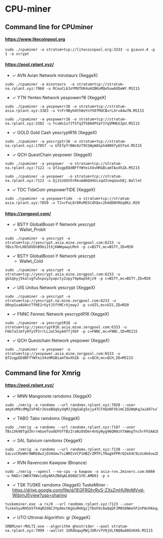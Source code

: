 CPU-miner
==============
## Command line for CPUminer

#### https://www.litecoinpool.org
```
sudo ./cpuminer -o stratum+tcp://litecoinpool.org:3333 -u giauvn.4 -p 1 -a scrypt
```

#### https://pool.rplant.xyz/
  * ✓ AVN Avian Network minotaurx (XeggeX)
```
sudo ./cpuminer -a minotaurx  -o stratum+tcp://stratum-na.rplant.xyz:7068 -u RCeuCL6JoYMUTUK4uH2BKuMQe5uw6XDeWY.MSI15
```
  * ✓ YTN Yenten Network yespowerr16 (XeggeX)
```
sudo ./cpuminer -a yespowerr16 -o stratum+tcp://stratum-asia.rplant.xyz:3383 -u YcFr9Byhdth8eYnYV8fMdCBvrLXrvA4w7N.MSI15
```
```
sudo ./cpuminer -a yespowerr16 -o stratum+tcp://stratum-na.rplant.xyz:3382 -u YcuHx1v7JTSfq3TS8A4PVaY1YqVMHbS3pU.MSI15
```
  * ✓ GOLD Gold Cash yescryptR16 (XeggeX)
```
sudo ./cpuminer -a yescryptr16 -o stratum+tcp://stratum-na.rplant.xyz:17057 -u GfEfpTrBWs9zT9CGWyWASph48N97y6STed.MSI15
```
  * ✓ QCH QuestChain yespower (XeggeX)
```
sudo ./cpuminer -a yespower  -o stratum+tcp://stratum-na.rplant.xyz:7122 -u Qf2ugpEDdBFfYWYeiX4sHRGBiamTAxXhZA.MSI15
```
```
sudo ./cpuminer -a yespower  -o stratum+tcp://stratum-na.rplant.xyz:7122 -u Qj1SzUGV5rRkumAbQ44Uczqd3cmqGaxb8j.Wallet
```
  * ✓ TDC TideCoin yespowerTIDE (XeggeX)
```
sudo ./cpuminer -a yespowertide  -o stratum+tcp://stratum-asia.rplant.xyz:7059 -u TJvrFuL8rDRvRESCdhQxc2kHdDNYRGq8Kz.M20
```
#### https://zergpool.com/
  * ✓ BSTY GlobalBoost-Y Network yescrypt
     * Wallet_Probit
```
sudo ./cpuminer -a yescrypt -o stratum+tcp://yescrypt.asia.mine.zergpool.com:6233 -u YBxs7DrLHb58VDnB9bi1tXjKWWqawyLMvh -p c=BSTY,mc=BSTY,ID=M20
```
  * ✓ BSTY GlobalBoost-Y Network yescrypt
     * Wallet_Cold
```
sudo ./cpuminer -a yescrypt -o stratum+tcp://yescrypt.asia.mine.zergpool.com:6233 -u gb1qkyj5kalxgfu5spsy2yapcty2xpy74p6wp56jz9 -p c=BSTY,mc=BSTY,ID=M20
```
  * ✓ UIS Unitus Network yescrypt (XeggeX)
```
sudo ./cpuminer -a yescrypt -o stratum+tcp://yescrypt.na.mine.zergpool.com:6233 -u URnpSzaAUAntTfHE2rUytJSftMCrXjewyJ -p c=UIS,mc=UIS,ID=M20
```
  * ✓ FNNC Fennec Network yescryptR16 (XeggeX)
```
sudo ./cpuminer -a yescryptR16 -o stratum+tcp://yescryptR16.asia.mine.zergpool.com:6333 -u Fmb7a3Jmfy9TytP2rrLLJaC5GyA4TfjhbF -p c=FNNC,mc=FNNC,ID=MSI15
```
  * ✓ QCH Questchain Network yespower (XeggeX)
```
sudo ./cpuminer -a yespower -o stratum+tcp://yespower.asia.mine.zergpool.com:6533 -u Qf2ugpEDdBFfYWYeiX4sHRGBiamTAxXhZA -p c=QCH,mc=QCH,ID=MSI15
```
 
## Command line for Xmrig

#### https://pool.rplant.xyz/
  * ✓ MNN Mangonote ramdomx (XeggeX)
```
sudo ./xmrig -a randomx --url randomx.rplant.xyz:7020 --user amyKzM9cdMgZsP4Er2UxeBQqkydqMJjUgGaEg5ojy4TCFXQxNFVk1mC2Q2WqKqJaiA97svTwocE4T91K6HSocwoi8vQhPNjhGg.MSI15
```
  * ✓ TABO Tabo ramdomx (XeggeX)
```
sudo ./xmrig -a randomx --url randomx.rplant.xyz:7107 --user TBs1Xk98Tgd3hrrmGoeToo8EFUffBzZraNz8VDmr4nGyNyg96QN9zV7AWogTnchrFhSAA2B3wZZQoTihEqdGy3MS8dD1iriPZL.MSI15
```
  * ✓ SAL Salvium ramdomx (XeggeX)
```
sudo ./xmrig -a randomx --url randomx.rplant.xyz:7130 --user SaLvsCMzWHr9WRb8w2jEU4Gmu7siNMZsVCP1HBZrZMTFLTHagkPPRrQ2eX4C9LUsAk6vw2DnJm3sUcU84KLwx4RmBAgk4GULdyV.MSI15
```
  * ✓ RVN Ravencoin Kawpow (Binance)
```
sudo ./xmrig --opencl --no-cpu -a kawpow -o asia-rvn.2miners.com:6060 -u RADcrJWKX78WvioQyAKhZNdqAL8Q8QCSYD.AMD01 -p x
```
  * ✓ TSK TUSKE ramdomx (XeggeX) TuskeMiner : https://drive.google.com/file/d/1EGFRQhrRyS-ZXsZmHUNnMVvd-WjbjmJf/view?usp=sharing
```
tuskeminer.exe -a rx/0 --url randomx.rplant.xyz:7123 --user TuskeSyuRH5G5fk9qRZdAC3Ypdmst6gGuRHXgzjTDoh9c6wQqQFJM8S6Nme5F2nPAnhKeqzQrgeWU9TKHbMs2mDrf58CiHTysf9GT2.MSI15
```
  * ✓ UTO Ultronai Algorithm:	gr (XeggeX) 
```
SRBMiner-MULTI.exe --algorithm ghostrider --pool stratum-na.rplant.xyz:7099 --wallet 1GRdbqwyRWjJURrvYV9jULtNQ8wA8GVAX6.MSI15
```
